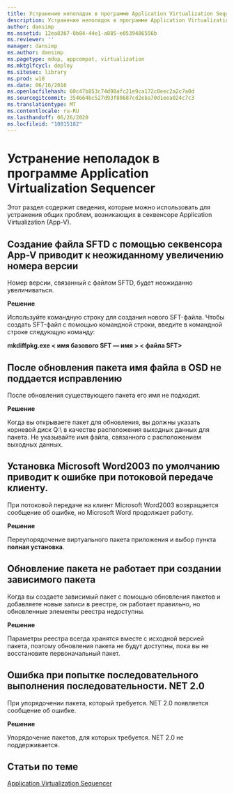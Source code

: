 ```yaml
---
title: Устранение неполадок в программе Application Virtualization Sequencer
description: Устранение неполадок в программе Application Virtualization Sequencer
author: dansimp
ms.assetid: 12ea8367-0b84-44e1-a885-e0539486556b
ms.reviewer: ''
manager: dansimp
ms.author: dansimp
ms.pagetype: mdop, appcompat, virtualization
ms.mktglfcycl: deploy
ms.sitesec: library
ms.prod: w10
ms.date: 06/16/2016
ms.openlocfilehash: 60c47b853c74d90afc21e9ca172c0eec2a2c7a0d
ms.sourcegitcommit: 354664bc527d93f80687cd2eba70d1eea024c7c3
ms.translationtype: MT
ms.contentlocale: ru-RU
ms.lasthandoff: 06/26/2020
ms.locfileid: "10815182"
---
```

# Устранение неполадок в программе Application Virtualization Sequencer


Этот раздел содержит сведения, которые можно использовать для устранения общих проблем, возникающих в секвенсоре Application Virtualization (App-V).

## Создание файла SFTD с помощью секвенсора App-V приводит к неожиданному увеличению номера версии


Номер версии, связанный с файлом SFTD, будет неожиданно увеличиваться.

**Решение**

Используйте командную строку для создания нового SFT-файла. Чтобы создать SFT-файл с помощью командной строки, введите в командной строке следующую команду:

**mkdiffpkg.exe &lt; имя базового SFT — имя &gt; &lt; файла SFT&gt;**

## <a href="" id="file-name-in-osd-file-is-not-correct-after-package-upgrade-"></a>После обновления пакета имя файла в OSD не поддается исправлению


После обновления существующего пакета его имя не подходит.

**Решение**

Когда вы открываете пакет для обновления, вы должны указать корневой диск Q:\\ в качестве расположения выходных данных для пакета. Не указывайте имя файла, связанного с расположением выходных данных.

## Установка Microsoft Word2003 по умолчанию приводит к ошибке при потоковой передаче клиенту.


При потоковой передаче на клиент Microsoft Word2003 возвращается сообщение об ошибке, но Microsoft Word продолжает работу.

**Решение**

Переупорядочение виртуального пакета приложения и выбор пункта **полная установка**.

## Обновление пакета не работает при создании зависимого пакета


Когда вы создаете зависимый пакет с помощью обновления пакетов и добавляете новые записи в реестре, он работает правильно, но обновленные элементы реестра недоступны.

**Решение**

Параметры реестра всегда хранятся вместе с исходной версией пакета, поэтому обновления пакета не будут доступны, пока вы не восстановите первоначальный пакет.

## Ошибка при попытке последовательного выполнения последовательности. NET 2.0


При упорядочении пакета, который требуется. NET 2.0 появляется сообщение об ошибке.

**Решение**

Упорядочение пакетов, для которых требуется. NET 2.0 не поддерживается.

## Статьи по теме


[Application Virtualization Sequencer](application-virtualization-sequencer.md)

 

 






